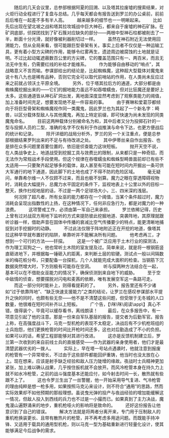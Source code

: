 　　随后的几天会议里，总参部根据阿夏的回溯、以及塔其拉废墟的搜索结果，对火炬行动全程进行了复盘与总结。几乎每天都会有报告送到罗兰的办公桌前，前前后后堆在一起差不多有半人高。
　　越来越多的细节也一一明晰起来。
　　比如先后出现在望北坡之战和塔其拉攻城战中巨大神石，都来自于废墟的神石矿脉。在矿洞底部，侦探团找到了矿石簇对应缺失的部分——两根中型神石柱都被削去了一半，断面十分光滑，就好像被利器削切过一样。
　　虽然在神石附近无法使用回溯能力，但从全局来看，很可能跟巨型骨架有关。事实上后者不仅仅是一种运输工具，更有着小型方尖碑的作用，能够令红雾再生，遗迹周边被腐蚀的土地就是证明。不过比起动辄遮蔽数百公里的方尖碑，它的覆盖范围只有一、两百米，而且无法无中生有，仍需要红线的补给才能维系。
　　作为能够自由移动的“哨点”，其战略意义不言而喻。参谋部给出的结论是，比起蜘蛛魔，这种超大型载体对魔鬼来说十有八九也是稀有品种，否则它完全可以取代前哨站的作用，在人类尚未反应过来之前就占领沃土平原全境。
　　另外，位于塔其拉后方的通道，大部分都是由蜘蛛魔挖掘出来的——它们的掘地能力虽远不如吞噬蠕虫，但对比狂魔还是要好上太多。这些通道皆从神石矿洞出发，离地面深度显然考虑到了观察类能力的阈值，加上准备时间充足，想要发现绝不是一件容易的事。
　　由于赛琳和爱葛莎都倾向于将巨型骨架和蜘蛛魔视作同一类魔鬼，因此罗兰也为其起了一个新名字：畸兽，以区分载体型敌人与其他魔鬼，再加上特定前缀，即可快速为尚未发现的同类魔鬼命名。
　　目前这两种载体分别被命名为和，其中后者又分为投掷石针的一型与投掷人员的二型，准确的名字不仅有利于作战推演与命令下达，也更方便战后的统计和记录。
　　除开详细的战局分析外，罗兰的另一个关注重点，便是总参部根据结果罗列出来的不足与有待改进之处。
　　其中伊蒂丝亲自作出报告、也是排在众多问题里首要位置的，依旧是侦查能力这块短板。
　　抛开天空不说，在人类战争史上，地道战受到挖掘工具与效费比的限制，从来都只是一种奇招，而无法作为常规战术手段使用。但这个规律在吞噬蠕虫和蜘蛛型畸兽面前却已有些不太适用——只要聚齐起足够多的载体，敌人甚至有可能在短时间内开掘出一条可供大军通行的地下通道，因此脚下的土地也成了不得不防的危险区域。
　　毫无疑问，单靠希尔维一人不仅顾不过来，而且也极不划算。魔力之眼在穿透障碍视物时，消耗会大幅提升，总魔力水平固定的条件下，监视地表上十公里以外的目标一整天，换作扫视地层的话，不过是一两个足球场大小，三、四米深的浅层。
　　何况除了超凡者，所有女巫的能力都存在一个阈值，当某个条件超过时，魔力消耗会呈现出指数性的上扬，在这种情况下，任何非应急行为，都是对魔力的一种浪费。
　　这项警戒工作，必须由第一军自己来承担。
　　罗兰依稀记得，历史上曾有过对战双方用地下监听的方式来提防彼此挖掘地道、突袭阵地，其原理就跟听诊器一样，借助声音在固体中传播的衰减比空气传播要少的特点，能更清晰地捕捉到对手挖掘时的动静。
　　不过此法仅限于阵地附近正在开挖的地道，像塔其拉这种早早就布置好的陷阱，单靠听并不能解决所有问题。
　　他考虑再三，才想到一个可行的方法——钎探。
　　这是一个被广泛应用于土木行业的探测法，作为理工双狗之一，他也常听土木院的室友提及过。简单来说，就是将一根钢筋竖直砸进地下，并根据每一锤砸入的距离，来判断土层的软硬。测试点一般以间隔数米的梅花桩分布，只要配备一台探机，几个人就能完成大面积的检查。当钢筋下沉数据突然增大时，下方则极有可能存在空洞。
　　听与探两种方法结合在一起，基本可以在不借助女巫能力的情况下，确保侦测到来自地下的威胁。
　　至于空中敌情的侦查，想要摆脱对闪电和麦茜的依赖，唯有发展空军这一条路可走。
　　而这一部分何时能补上，则得看提莉的了。
　　另外，报告里还有不少诸如“过于依靠阵地”、“缺乏快速支援能力”之类的结论，让罗兰在感叹参谋部水平提升之快的同时，也颇有些无奈——他不是不清楚这些问题，但受限于无冬城的人口数量，他很难在短时间补齐以上短板。
　　广个告，【\咪\咪\阅读\app\\】真心不错，值得装个，毕竟可以缓存看书，离线朗读！
　　最后，在众多报告中，有一项意见引起了他的注意。那是一份来自军队基层的报告，提交者为后勤军官。报告上称，在高强度战斗下，马克一型机枪的表现不太稳定，决战后有不少机枪班组的士兵抱怨，他们更换枪管的时间比开枪时间还多，这也对后勤造成了不小的负担。如果可以的话，希望工程部能够对其进行改进。
　　这亦是反馈机制建立后，罗兰第一次收到的来自前线士兵的直接感受——作为武器的亲身使用者，他们才是最清楚武器优劣的一拨人。
　　实际上，早在塔一号站点遇袭时，他就注意到报废的枪管有一个异常增长，不过由于这些部件都能回炉重铸，他当时也没太放在心上。现在想来，应该是射手缺乏经验和敌人压力陡增的缘故。夜战时士兵精神更加紧张，加上难以确认战果，几乎按住扳机就不会放开。而风冷枪管本身在持久力上就不如水冷枪管，之前的战斗强度基本还能应付，如今射击时间一长，散热就有些跟不上了。
　　这也令罗兰生出了一丝警醒，他一开始采用导气复进、气冷枪管的理由纯粹是想一枪多用，如果按照马克沁来设计，则不符合“通用”的思路，然而实际效果却不如他预期的那般理想。虽说曳光弹的投产与夜战经验的增加能缓解这一情况，但敌人投入到西线的兵力也不过是一小撮而已。如果真到了主力决战，魔鬼漫山遍野涌来的地步，重机枪哑火的影响将是致命的。
　　还好这份报告让他意识到了自己的错误。
　　解决方法就是将两者分离开来，专门用于压制敌人的重机枪换装更长、且带有散热片的枪管，并不再考虑多用途问题。而既能手持冲锋、又适用于载具的通用型机枪，则以马克一型为基础重新进行轻量化设计，使其能够满足今后战争的需求。